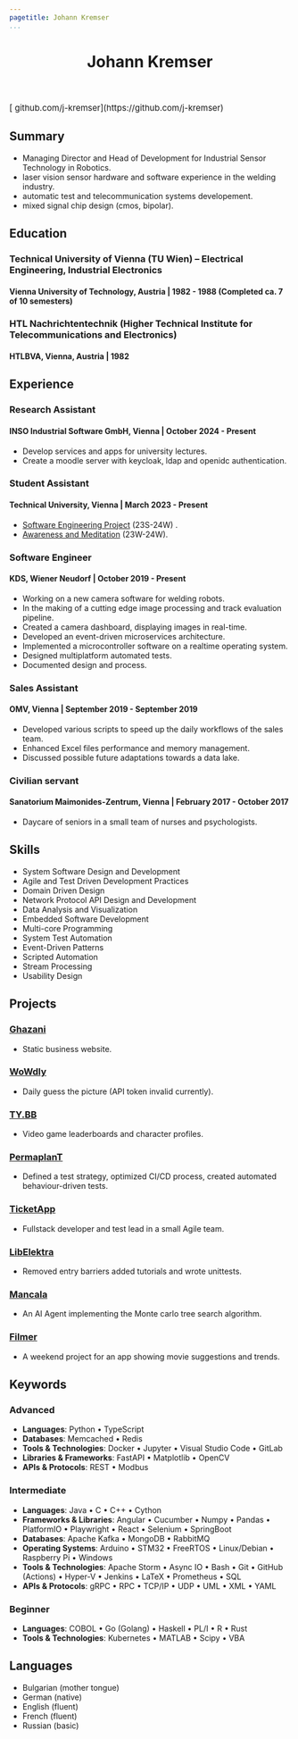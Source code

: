 ```yaml
---
pagetitle: Johann Kremser
...
```

<!-- <script src="https://kit.fontawesome.com/e611f8d768.js" crossorigin="anonymous"  data-auto-a11y="true"></script> -->
<script src="https://use.fontawesome.com/releases/v6.0.0/js/all.js" data-auto-a11y="true" ></script>
<link rel="stylesheet" href="https://fonts.googleapis.com/css?family=Arimo">

<!-- # Namdar Ghazani, Aydan -->
<header>
  <h1>Johann Kremser</h1>
  <!-- <span><p>
  [<i class="fa-solid fa-map-location"></i>&nbsp;Adelheid-poppgasse 20](https://goo.gl/maps/sc3xXZbSfJEg6QfA7)</br>
  Vienna, 1220</br>
  [<i class="fa-solid fa-phone"></i>&nbsp;+43 6649156233](tel:+43 6649156233)</br>
  [<i class="fas fa-envelope"></i>&nbsp;ghazani.aydan@gmail.com](mailto:ghazani.aydan@gmail.xyz)</br>
  DOB: 11.05.1998 &nbsp; Age:26</br>
  Austrian</br>
  Male, single
  </p>
  </span> -->
</header>

<span style="font-size: 15px; justify-content: left;">
[<i class="fa-brands fa-github fa-lg"></i>&nbsp;github.com/j-kremser](https://github.com/j-kremser)&nbsp;&nbsp;
</span>

## Summary

* Managing Director and Head of Development for Industrial Sensor Technology in Robotics.
* laser vision sensor hardware and software experience in the welding industry.
* automatic test and telecommunication systems developement.
* mixed signal chip design (cmos, bipolar).

## Education

### Technical University of Vienna (TU Wien) – Electrical Engineering, Industrial Electronics 
#### Vienna University of Technology, Austria | 1982 - 1988 (Completed ca. 7 of 10 semesters)

### HTL Nachrichtentechnik (Higher Technical Institute for Telecommunications and Electronics)
#### HTLBVA, Vienna, Austria | 1982


## Experience

### Research Assistant
#### INSO Industrial Software GmbH, Vienna | October 2024 - Present
* Develop services and apps for university lectures.
* Create a moodle server with keycloak, ldap and openidc authentication.

### Student Assistant
#### Technical University, Vienna | March 2023 - Present
* [Software Engineering Project](https://tiss.tuwien.ac.at/course/courseDetails.xhtml?dswid=9691&dsrid=974&courseNr=194148&semester=2023W) (23S-24W) .
* [Awareness and Meditation](https://tiss.tuwien.ac.at/course/courseDetails.xhtml?dswid=2056&dsrid=839&courseNr=194139&semester=2023W&locale=en) (23W-24W).

### Software Engineer
#### KDS, Wiener Neudorf | October 2019 - Present
* Working on a new camera software for welding robots.
* In the making of a cutting edge image processing and track evaluation pipeline.
* Created a camera dashboard, displaying images in real-time.
* Developed an event-driven microservices architecture.
* Implemented a microcontroller software on a realtime operating system.
* Designed multiplatform automated tests.
* Documented design and process.

### Sales Assistant
#### OMV, Vienna | September 2019 - September 2019
* Developed various scripts to speed up the daily workflows of the sales team.
* Enhanced Excel files performance and memory management.
* Discussed possible future adaptations towards a data lake.

### Civilian servant
#### Sanatorium Maimonides-Zentrum, Vienna | February 2017 - October 2017
* Daycare of seniors in a small team of nurses and psychologists.

## Skills

* System Software Design and Development
* Agile and Test Driven Development Practices
* Domain Driven Design
* Network Protocol API Design and Development
* Data Analysis and Visualization
* Embedded Software Development
* Multi-core Programming
* System Test Automation
* Event-Driven Patterns
* Scripted Automation
* Stream Processing
* Usability Design

<!-- * **Programming languages:** Java | Python | Javascript | C++ | C | Rust | Go | VBA | Haskell
* **System Technologies:** Linux | Windows Server | FreeRtos | HyperV
* **Data analysis & Visualization:** OpenCV | Numpy | Pandas | Matplotlib | Scipy | Jupyter
* **Cloud Technologies:** Docker | Docker Swarm | Kubernetes
* **Database Technologies**: MySQL | Redis | Memcached
* **VCS and CI/CD Technologies:** Git | Github | Gitlab | Github Actions | Jenkins
* **Software Testing** Selenium | Cucumber
* **Embedded Systems** EEPROM |  -->

## Projects

### [Ghazani](https://ghazani.at/)

- Static business website.

### [WoWdly](https://wowdly.web.app/)

- Daily guess the picture (API token invalid currently).

### [TY.BB](https://tybb.web.app/)

- Video game leaderboards and character profiles.

### [PermaplanT](https://www.permaplant.net)
<!-- #### June 2023 - Present -->
- Defined a test strategy, optimized CI/CD process, created automated behaviour-driven tests.

### [TicketApp](https://tickets-2.web.app)
<!-- #### November 2022 - Januray 2023-->
- Fullstack developer and test lead in a small Agile team.

### [LibElektra](https://www.libelektra.org/home)
<!-- #### November 2021 - January 2022 -->
- Removed entry barriers added tutorials and wrote unittests.

### [Mancala](https://github.com/4ydan/Mancala-MCTS-Agent)
- An AI Agent implementing the Monte carlo tree search algorithm.

### [Filmer](https://filmer-920e0.web.app)

- A weekend project for an app showing movie suggestions and trends.

<!-- ### [N-body simulation](https://github.com/4ydan/n-body-simulation) -->
<!-- * A simulation of the N-body problem. -->

## Keywords

### Advanced

- **Languages**: Python • TypeScript
- **Databases**: Memcached • Redis
- **Tools & Technologies**: Docker • Jupyter • Visual Studio Code • GitLab
- **Libraries & Frameworks**: FastAPI • Matplotlib • OpenCV
- **APIs & Protocols**: REST • Modbus

### Intermediate

- **Languages**: Java • C • C++ • Cython
- **Frameworks & Libraries**: Angular • Cucumber • Numpy • Pandas • PlatformIO • Playwright • React • Selenium • SpringBoot
- **Databases**: Apache Kafka • MongoDB • RabbitMQ
- **Operating Systems**: Arduino •  STM32 • FreeRTOS • Linux/Debian • Raspberry Pi • Windows
- **Tools & Technologies**: Apache Storm • Async IO • Bash • Git • GitHub (Actions) • Hyper-V • Jenkins • LaTeX • Prometheus • SQL
- **APIs & Protocols**: gRPC • RPC • TCP/IP • UDP • UML • XML • YAML

### Beginner

- **Languages**: COBOL • Go (Golang) • Haskell • PL/I • R • Rust
- **Tools & Technologies**: Kubernetes • MATLAB • Scipy • VBA

## Languages

* Bulgarian (mother tongue)
* German (native)
* English (fluent)
* French (fluent)
* Russian (basic)
